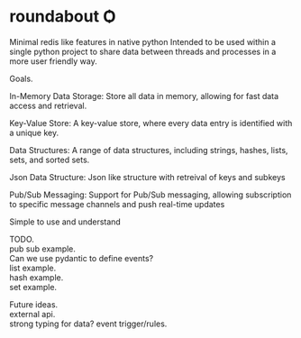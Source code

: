 # roundabout Ѻ
Minimal redis like features in native python
Intended to be used within a single python project to share data between threads and processes in a more user friendly way.

Goals.  

In-Memory Data Storage: Store all data in memory, allowing for fast data access and retrieval.

Key-Value Store: A key-value store, where every data entry is identified with a unique key. 

Data Structures: A range of data structures, including strings, hashes, lists, sets, and sorted sets.

Json Data Structure: Json like structure with retreival of keys and subkeys

Pub/Sub Messaging: Support for Pub/Sub messaging, allowing subscription to specific message channels and push real-time updates 

Simple to use and understand

TODO.  
pub sub example.  
  Can we use pydantic to define events?   
list example.  
hash example.  
set example.  

Future ideas.  
external api.  
strong typing for data?
event trigger/rules.  

